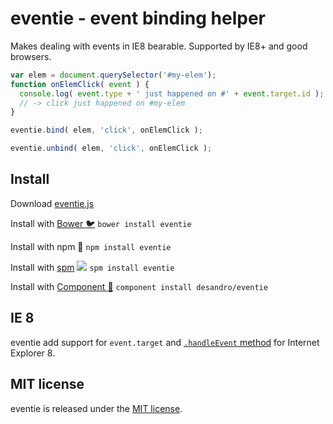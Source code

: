 # eventie - event binding helper

Makes dealing with events in IE8 bearable. Supported by IE8+ and good browsers.

``` js
var elem = document.querySelector('#my-elem');
function onElemClick( event ) {
  console.log( event.type + ' just happened on #' + event.target.id );
  // -> click just happened on #my-elem
}

eventie.bind( elem, 'click', onElemClick );

eventie.unbind( elem, 'click', onElemClick );
```

## Install

Download [eventie.js](eventie.js)

Install with [Bower :bird:](http://bower.io) `bower install eventie`

Install with npm :truck: `npm install eventie`

Install with [spm](http://spmjs.io/package/eventie) [![](http://spmjs.io/badge/eventie)](http://spmjs.io/package/eventie) `spm install eventie`

Install with [Component :nut_and_bolt:](https://github.com/component/component) `component install desandro/eventie`

## IE 8

eventie add support for `event.target` and [`.handleEvent` method](https://developer.mozilla.org/en-US/docs/DOM/EventListener#handleEvent\(\)) for Internet Explorer 8.

## MIT license

eventie is released under the [MIT license](http://desandro.mit-license.org).
